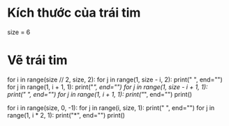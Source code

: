 # Kích thước của trái tim
size = 6

# Vẽ trái tim
for i in range(size // 2, size, 2):
    for j in range(1, size - i, 2):
        print(" ", end="")
    for j in range(1, i + 1, 1):
        print("*", end="")
    for j in range(1, size - i + 1, 1):
        print(" ", end="")
    for j in range(1, i + 1, 1):
        print("*", end="")
    print()

for i in range(size, 0, -1):
    for j in range(i, size, 1):
        print(" ", end="")
    for j in range(1, i * 2, 1):
        print("*", end="")
    print()
